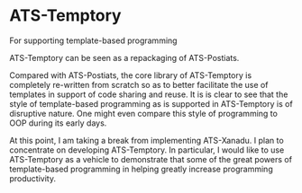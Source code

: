 # ATS-Temptory
For supporting template-based programming

ATS-Temptory can be seen as a repackaging of ATS-Postiats.
  
Compared with ATS-Postiats, the core library of ATS-Temptory is
completely re-written from scratch so as to better facilitate the
use of templates in support of code sharing and reuse. It is is clear
to see that the style of template-based programming as is supported in
ATS-Temptory is of disruptive nature. One might even compare this
style of programming to OOP during its early days.

At this point, I am taking a break from implementing ATS-Xanadu.  I
plan to concentrate on developing ATS-Temptory. In particular, I would
like to use ATS-Temptory as a vehicle to demonstrate that some of the
great powers of template-based programming in helping greatly increase
programming productivity.

